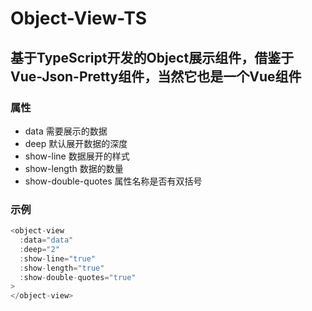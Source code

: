 # Object-View-TS

## 基于TypeScript开发的Object展示组件，借鉴于Vue-Json-Pretty组件，当然它也是一个Vue组件

### 属性

  * data 需要展示的数据
  * deep 默认展开数据的深度
  * show-line 数据展开的样式
  * show-length 数据的数量
  * show-double-quotes 属性名称是否有双括号


### 示例

   ``` javascript
   <object-view 
     :data="data" 
     :deep="2" 
     :show-line="true"
     :show-length="true"
     :show-double-quotes="true"
   >
   </object-view>
   ```